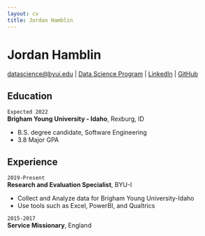 ```yaml
---
layout: cv
title: Jordan Hamblin
---
```

# Jordan Hamblin

<div id="webaddress">
<a href="ham15041@byui.edu">datascience@byui.edu</a>
| <a href="https://byuidatascience.github.io/development.html">Data Science Program</a>
| <a href="https://www.linkedin.com/in/jordan-hamblin-5b0543194/">LinkedIn</a>
| <a href="https://github.com/byuids-resumes">GitHub</a>
</div>

<!-- https://www.monique.tech/the-art-of-markdown -->

## Education   

`Expected 2022`   
__Brigham Young University - Idaho__, Rexburg, ID   
- B.S. degree candidate, Software Engineering   
- 3.8 Major GPA   

## Experience   

`2019-Present`   
__Research and Evaluation Specialist__, BYU-I   
- Collect and Analyze data for Brigham Young University-Idaho   
- Use tools such as Excel, PowerBI, and Qualtrics   


`2015-2017`   
__Service Missionary__, England


<!-- ### Footer

Last updated: March 2021 -->



